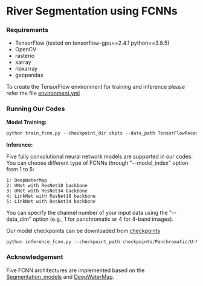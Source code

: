 # River Segmentation using FCNNs

### Requirements
- TensorFlow (tested on tensorflow-gpu==2.4.1 python==3.8.5)
- OpenCV
- rasterio
- xarray 
- rioxarray
- geopandas

To create the TensorFlow environment for training and inference please refer the file [environment.yml](https://github.com/Ziwei-0129/DeepRiverFCNNs/blob/main/environment.yml)

### Running Our Codes

**Model Training:**
```python
python train_fcnn.py --checkpoint_dir ckpts --data_path TensorFlowRecords --figure_path figs --data_dim 1 --model_index 1 --num_epoch 2 --batch_size 24 --learning_rate 0.1
```

**Inference:**

Five fully convolutional neural network models are supported in our codes. You can choose different type of FCNNs through "--model_index" option from 1 to 5:
```
1: DeepWaterMap
2: UNet with ResNet18 backbone
3: UNet with ResNet34 backbone
4: LinkNet with ResNet18 backbone
5: LinkNet with ResNet34 backbone
```

You can specify the channel number of your input data using the "--data_dim" option (e.g., 1 for panchromatic or 4 for 4-band images).

Our model checkpoints can be downloaded from [checkpoints](https://drive.google.com/drive/folders/1v5SMzqkjqHaC7YlimeY0exOFTsQ_onZU?usp=sharing)

```python
python inference_fcnn.py --checkpoint_path checkpoints/Panchromatic/U-Net/ResNet18/cp.080.ckpt --input_path test_tiffimg_pan.tif --output_folder . --data_dim 1 --model_index 2 --downscale_factor 6 --mask_name mask_pan.tif
```

### Acknowledgement

Five FCNN architectures are implemented based on the [
Segmentation_models](https://github.com/qubvel/segmentation_models) and [DeepWaterMap](https://github.com/isikdogan/deepwatermap).


